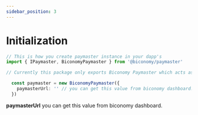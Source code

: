 ```yaml
---
sidebar_position: 3
---
```

# Initialization

```typescript
// This is how you create paymaster instance in your dapp's
import { IPaymaster, BiconomyPaymaster } from '@biconomy/paymaster'

// Currently this package only exports Biconomy Paymaster which acts as a Hybrid paymaster for gas abstraction. You can sponsor user transactions but can also make users pay gas in supported ERC20 tokens.

  const paymaster = new BiconomyPaymaster({
    paymasterUrl: '' // you can get this value from biconomy dashboard. https://dashboard.biconomy.io
  })
```

**paymasterUrl** you can get this value from biconomy dashboard.